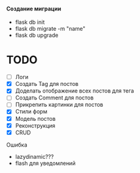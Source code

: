 ####  Создание миграции ####
- flask db init
- flask db migrate -m "name"
- flask db upgrade



# TODO #
- [ ] Логи
- [x] Создать Tag для постов
- [x] Доделать отображение всех постов для тега
- [ ] Создать Comment для постов
- [ ] Прикрепить картинки для постов
- [x] Стили форм
- [x] Модель постов
- [x] Реконструкция
- [x] CRUD

Ошибка
- lazydinamic???
- flash для уведомлений
